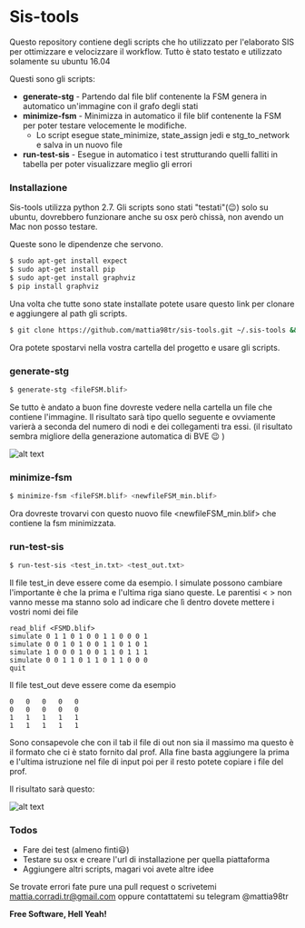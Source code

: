 # Sis-tools
Questo repository contiene degli scripts che ho utilizzato per l'elaborato SIS per ottimizzare e velocizzare il workflow.
Tutto è stato testato e utilizzato solamente su ubuntu 16.04

Questi sono gli scripts:
* **generate-stg** - Partendo dal file blif contenente la FSM genera in automatico un'immagine con il grafo degli stati
* **minimize-fsm** - Minimizza in automatico il file blif contenente la FSM per poter testare velocemente le modifiche.
    * Lo script esegue state_minimize, state_assign jedi e stg_to_network e salva in un nuovo file
* **run-test-sis** - Esegue in automatico i test strutturando quelli falliti in tabella per poter visualizzare meglio gli errori

### Installazione

Sis-tools utilizza python 2.7. Gli scripts sono stati "testati"(:wink:) solo su ubuntu, dovrebbero funzionare anche su osx però chissà, non avendo un Mac non posso testare. 

Queste sono le dipendenze che servono.

```sh
$ sudo apt-get install expect
$ sudo apt-get install pip
$ sudo apt-get install graphviz
$ pip install graphviz
```

Una volta che tutte sono state installate potete usare questo link per clonare e aggiungere al path gli scripts.
```sh
$ git clone https://github.com/mattia98tr/sis-tools.git ~/.sis-tools && echo 'PATH=~/.sis-tools/:"$PATH"' >> ~/.bashrc && chmod +x -R ~/.sis-tools/
```

Ora potete spostarvi nella vostra cartella del progetto e usare gli scripts.

### generate-stg

```sh
$ generate-stg <fileFSM.blif>
```
Se tutto è andato a buon fine dovreste vedere nella cartella un file che contiene l'immagine. Il risultato sarà tipo quello seguente e ovviamente varierà a seconda del numero di nodi e dei collegamenti tra essi. (il risultato sembra migliore della generazione automatica di BVE :wink: )

![alt text](https://img.ziggi.org/k0BJhNeN.jpg)

### minimize-fsm

```sh
$ minimize-fsm <fileFSM.blif> <newfileFSM_min.blif>
```
Ora dovreste trovarvi con questo nuovo file <newfileFSM_min.blif> che contiene la fsm minimizzata. 

### run-test-sis

```sh
$ run-test-sis <test_in.txt> <test_out.txt>
```
Il file test_in deve essere come da esempio. I simulate possono cambiare l'importante è che la prima e l'ultima riga siano queste. Le parentisi < > non vanno messe ma stanno solo ad indicare che lì dentro dovete mettere i vostri nomi dei file
```
read_blif <FSMD.blif>
simulate 0 1 1 0 1 0 0 1 1 0 0 0 1
simulate 0 0 1 0 1 0 0 1 1 0 1 0 1
simulate 1 0 0 0 1 0 0 1 1 0 1 1 1
simulate 0 0 1 1 0 1 1 0 1 1 0 0 0
quit
```

Il file test_out deve essere come da esempio
```
0	0	0	0	0
0	0	0	0	0
1	1	1	1	1
1	1	1	1	1
```
Sono consapevole che con il tab il file di out non sia il massimo ma questo è il formato che ci è stato fornito dal prof.
Alla fine basta aggiungere la prima e l'ultima istruzione nel file di input poi per il resto potete copiare i file del prof.

Il risultato sarà questo:

![alt text](https://img.ziggi.org/cd0ZTdwj.jpg)



### Todos

 - Fare dei test (almeno finti:smiley:)
 - Testare su osx e creare l'url di installazione per quella piattaforma
 - Aggiungere altri scripts, magari voi avete altre idee

Se trovate errori fate pure una pull request o scrivetemi mattia.corradi.tr@gmail.com oppure contattatemi su telegram @mattia98tr


**Free Software, Hell Yeah!**


